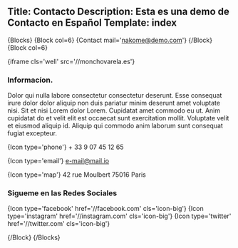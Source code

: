 Title: Contacto
Description: Esta es una demo de Contacto en Español
Template: index
----

{Blocks}
{Block col=6}
 {Contact mail='nakome@demo.com'}
{/Block}
{Block col=6}

{iframe cls='well' src='//monchovarela.es'}


### Informacíon.

Dolor qui nulla labore consectetur consectetur deserunt. Esse consequat irure dolor dolor aliquip non duis pariatur minim deserunt amet voluptate nisi. Sit et nisi Lorem dolor Lorem. Cupidatat amet commodo eu ut. Anim cupidatat do et velit elit est occaecat sunt exercitation mollit. Voluptate velit et eiusmod aliquip id. Aliquip qui commodo anim laborum sunt consequat fugiat excepteur.


{Icon type='phone'} + 33 9 07 45 12 65

{Icon type='email'}  e-mail@mail.io

{Icon type='map'}  42 rue Moulbert 75016 Paris


### Sigueme en las Redes Sociales

{Icon type='facebook' href='//facebook.com' cls='icon-big'}   {Icon type='instagram' href='//instagram.com' cls='icon-big'}    {Icon type='twitter' href='//twitter.com' cls='icon-big'}

{/Block}
{/Blocks}